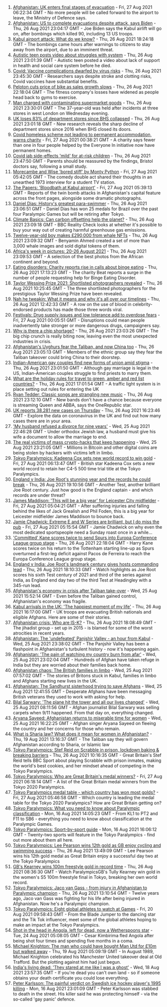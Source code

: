 1. [Afghanistan: UK enters final stages of evacuation](https://www.bbc.co.uk/news/uk-58353726?at_medium=RSS&at_campaign=KARANGA) - Fri, 27 Aug 2021 06:22:34 GMT - No more people will be called forward to the airport to leave, the Ministry of Defence says.
2. [Afghanistan: US to complete evacuations despite attack, says Biden](https://www.bbc.co.uk/news/world-asia-58351056?at_medium=RSS&at_campaign=KARANGA) - Thu, 26 Aug 2021 23:04:17 GMT - Joe Biden says the Kabul airlift will go on, after bombings which killed 90, including 13 US troops.
3. [Kabul airport attack: What do we know?](https://www.bbc.co.uk/news/world-asia-58349010?at_medium=RSS&at_campaign=KARANGA) - Thu, 26 Aug 2021 18:24:18 GMT - The bombings came hours after warnings to citizens to stay away from the airport, due to an imminent threat.
4. [Autistic teen posts video about struggles with system](https://www.bbc.co.uk/news/uk-58334061?at_medium=RSS&at_campaign=KARANGA) - Thu, 26 Aug 2021 23:01:39 GMT - Autistic teen posted a video about lack of support in health and social care system before he died.
5. [Covid: Vaccine complications dwarfed by virus risks](https://www.bbc.co.uk/news/health-58347434?at_medium=RSS&at_campaign=KARANGA) - Thu, 26 Aug 2021 23:45:30 GMT - Researchers says despite stroke and clotting risks, Covid vaccines have substantial benefits.
6. [Peloton cuts price of bike as sales growth slows](https://www.bbc.co.uk/news/business-58351462?at_medium=RSS&at_campaign=KARANGA) - Thu, 26 Aug 2021 22:18:04 GMT - The fitness company's losses have widened as people head back to gyms to exercise.
7. [Man charged with contaminating supermarket goods](https://www.bbc.co.uk/news/uk-england-london-58351768?at_medium=RSS&at_campaign=KARANGA) - Thu, 26 Aug 2021 23:30:01 GMT - The 37-year-old was held after incidents at three stores in west London on Wednesday evening.
8. [UK loses 83% of department stores since BHS collapsed](https://www.bbc.co.uk/news/business-58331168?at_medium=RSS&at_campaign=KARANGA) - Thu, 26 Aug 2021 23:01:18 GMT - New research reveals the sharp decline of department stores since 2016 when BHS closed its doors.
9. [Covid homeless scheme not leading to permanent accommodation, warns charity](https://www.bbc.co.uk/news/uk-politics-58334379?at_medium=RSS&at_campaign=KARANGA) - Fri, 27 Aug 2021 00:38:21 GMT - A charity says fewer than one in four people helped by the Everyone In initiative now have permanent homes.
10. [Covid jab side-effects 'mild' for at-risk children](https://www.bbc.co.uk/news/health-58340779?at_medium=RSS&at_campaign=KARANGA) - Thu, 26 Aug 2021 23:47:50 GMT - Parents should be reassured by the findings, Bristol doctors say, following a small study.
11. [Morecambe and Wise 'bored stiff' by Monty Python](https://www.bbc.co.uk/news/uk-england-norfolk-58158598?at_medium=RSS&at_campaign=KARANGA) - Fri, 27 Aug 2021 05:42:05 GMT - The comedy double act shared their thoughts in an unearthed 1973 interview for a student TV station.
12. [The Papers: 'Bloodbath at Kabul airport'](https://www.bbc.co.uk/news/blogs-the-papers-58351216?at_medium=RSS&at_campaign=KARANGA) - Fri, 27 Aug 2021 05:39:13 GMT - Reports of the twin bomb attacks in Afghanistan's capital feature across the front pages, alongside some dramatic photographs.
13. [Daniel Dias: History's greatest para-swimmer](https://www.bbc.co.uk/news/disability-58347474?at_medium=RSS&at_campaign=KARANGA) - Thu, 26 Aug 2021 23:06:51 GMT - Daniel Dias has won 25 medals for Brazil over the past four Paralympic Games but will be retiring after Tokyo.
14. [Climate Basics: Can carbon offsetting help the planet?](https://www.bbc.co.uk/news/58337283?at_medium=RSS&at_campaign=KARANGA) - Thu, 26 Aug 2021 23:09:18 GMT - BBC Reality Check looks at whether it's possible to buy your way out of creating harmful greenhouse gas emissions.
15. [Twelve-year-old boy makes £290,000 from whale NFTs](https://www.bbc.co.uk/news/technology-58343062?at_medium=RSS&at_campaign=KARANGA) - Thu, 26 Aug 2021 23:09:32 GMT - Benyamin Ahmed created a set of more than 3,000 whale images and sold digital tokens of them.
16. [Africa's week in pictures: 20-26 August 2021](https://www.bbc.co.uk/news/world-africa-58342301?at_medium=RSS&at_campaign=KARANGA) - Thu, 26 Aug 2021 23:09:53 GMT - A selection of the best photos from the African continent and beyond.
17. [Eating disorders: Charity reports rise in calls about binge eating](https://www.bbc.co.uk/news/health-58340044?at_medium=RSS&at_campaign=KARANGA) - Thu, 26 Aug 2021 17:13:23 GMT - The charity Beat reports a surge in the number of people requesting help for Binge Eating Disorder.
18. [Taylor Wessing Prize 2021: Shortlisted photographers revealed](https://www.bbc.co.uk/news/entertainment-arts-58341080?at_medium=RSS&at_campaign=KARANGA) - Thu, 26 Aug 2021 10:25:45 GMT - The three shortlisted photographers for the prestigious Taylor Wessing Prize have been revealed.
19. [Nah he tweakin: What it means and why it's all over our timelines](https://www.bbc.co.uk/news/newsbeat-58344467?at_medium=RSS&at_campaign=KARANGA) - Thu, 26 Aug 2021 12:42:33 GMT - A row on the use of blood in celebrity-endorsed products has made those three words viral.
20. [Festivals: Drug supply issues and low tolerance add to overdose fears](https://www.bbc.co.uk/news/newsbeat-58335996?at_medium=RSS&at_campaign=KARANGA) - Fri, 27 Aug 2021 00:05:51 GMT - Disruptions could mean people inadvertently take stronger or more dangerous drugs, campaigners say.
21. [Why is there a chip shortage?](https://www.bbc.co.uk/news/business-58230388?at_medium=RSS&at_campaign=KARANGA) - Thu, 26 Aug 2021 23:03:26 GMT - The big chip crunch is really biting now, leaving even the most unexpected industries in crisis.
22. [Afghanistan's Uyghurs fear the Taliban, and now China too](https://www.bbc.co.uk/news/world-asia-58342790?at_medium=RSS&at_campaign=KARANGA) - Thu, 26 Aug 2021 23:05:13 GMT - Members of the ethnic group say they fear the Taliban takeover could bring China to their doorstep.
23. [Indian-American gay couples find new forms of union amid stigma](https://www.bbc.co.uk/news/world-asia-india-58184024?at_medium=RSS&at_campaign=KARANGA) - Thu, 26 Aug 2021 23:01:50 GMT - Although gay marriage is legal in the US, Indian-American couples struggle to find priests to marry them.
24. [What are the holiday rules for travel to green, amber and red list countries?](https://www.bbc.co.uk/news/explainers-52544307?at_medium=RSS&at_campaign=KARANGA) - Thu, 26 Aug 2021 17:01:54 GMT - A traffic light system is in place setting out rules for entering the UK
25. [Ryan Tedder: Classic songs are strangling new music](https://www.bbc.co.uk/news/entertainment-arts-58329477?at_medium=RSS&at_campaign=KARANGA) - Thu, 26 Aug 2021 23:12:10 GMT - New bands don't have a chance because everyone is streaming Queen and ABBA, says the OneRepublic star.
26. [UK reports 38,281 new cases on Thursday](https://www.bbc.co.uk/news/uk-51768274?at_medium=RSS&at_campaign=KARANGA) - Thu, 26 Aug 2021 16:23:46 GMT - Explore the data on coronavirus in the UK and find out how many cases there are in your area.
27. ['My husband refused a divorce for nine years'](https://www.bbc.co.uk/news/uk-58334745?at_medium=RSS&at_campaign=KARANGA) - Wed, 25 Aug 2021 22:46:28 GMT - Under orthodox Jewish law, a husband must give his wife a document to allow the marriage to end.
28. [The real victims of mass crypto-hacks that keep happening](https://www.bbc.co.uk/news/technology-58331959?at_medium=RSS&at_campaign=KARANGA) - Wed, 25 Aug 2021 23:21:05 GMT - Millions in Bitcoin and other digital coins are being stolen by hackers with victims left in limbo.
29. [Tokyo Paralympics: Kadeena Cox sets new world record to win gold](https://www.bbc.co.uk/sport/disability-sport/58352830?at_medium=RSS&at_campaign=KARANGA) - Fri, 27 Aug 2021 06:13:47 GMT - British star Kadeena Cox sets a new world record to retain her C4-5 500 time trial title at the Tokyo Paralympics.
30. [England v India: Joe Root's stunning year and the records he could break](https://www.bbc.co.uk/sport/cricket/58347296?at_medium=RSS&at_campaign=KARANGA) - Thu, 26 Aug 2021 19:10:56 GMT - Another Test, another brilliant Joe Root century. Just how good is the England captain - and which records are under threat?
31. [James Maddison: 'This will be a big year' for Leicester City midfielder](https://www.bbc.co.uk/news/uk-england-leicestershire-58310706?at_medium=RSS&at_campaign=KARANGA) - Fri, 27 Aug 2021 05:04:21 GMT - After suffering injuries and falling behind the likes of Jack Grealish and Phil Foden, this is a big year for Leicester midfielder James Maddison to bounce back.
32. [Jamie Chadwick: Extreme E and W Series are brilliant, but I do miss the pub](https://www.bbc.co.uk/sport/motorsport/58317952?at_medium=RSS&at_campaign=KARANGA) - Fri, 27 Aug 2021 05:15:54 GMT - Jamie Chadwick on why even the most dedicated sportspeople need a Sunday roast once in a while...
33. ['Committed' Kane scores twice to send Spurs into Europa Conference League group stage](https://www.bbc.co.uk/sport/football/58333505?at_medium=RSS&at_campaign=KARANGA) - Thu, 26 Aug 2021 22:18:04 GMT - Harry Kane scores twice on his return to the Tottenham starting line-up as Spurs overturned a first-leg deficit against Pacos de Ferreira to reach the Europa Conference League group stage.
34. [England v India: Joe Root's landmark century gives hosts commanding lead](https://www.bbc.co.uk/sport/av/cricket/58348470?at_medium=RSS&at_campaign=KARANGA) - Thu, 26 Aug 2021 18:10:33 GMT - Watch highlights as Joe Root scores his sixth Test century of 2021 and third of the series against India, as England end day two of the third Test at Headingley with a 345-run lead.
35. [Afghanistan's economy in crisis after Taliban take-over](https://www.bbc.co.uk/news/world-asia-58328246?at_medium=RSS&at_campaign=KARANGA) - Wed, 25 Aug 2021 15:52:14 GMT - Even before the Taliban gained control, Afghanistan's economy was fragile.
36. [Kabul arrivals in the UK: 'The happiest moment of my life'](https://www.bbc.co.uk/news/uk-58305464?at_medium=RSS&at_campaign=KARANGA) - Thu, 26 Aug 2021 16:17:00 GMT - UK troops are evacuating British nationals and eligible Afghans. Here are some of their stories.
37. [Afghanistan crisis: Who are IS-K?](https://www.bbc.co.uk/news/world-asia-58333533?at_medium=RSS&at_campaign=KARANGA) - Thu, 26 Aug 2021 18:08:49 GMT - The jihadist group - set up in 2015 - is blamed for some of the worst atrocities in recent years.
38. [Afghanistan: The 'undefeated' Panjshir Valley - an hour from Kabul](https://www.bbc.co.uk/news/world-asia-58329527?at_medium=RSS&at_campaign=KARANGA) - Wed, 25 Aug 2021 23:38:02 GMT - The Panjshir Valley has been a flashpoint in Afghanistan's turbulent history - now it's happening again.
39. [Afghanistan: 'The pain of watching my country burn from afar'](https://www.bbc.co.uk/news/world-asia-india-58326408?at_medium=RSS&at_campaign=KARANGA) - Wed, 25 Aug 2021 23:02:04 GMT - Hundreds of Afghan have taken refuge in India but they are worried about their families back home.
40. [Afghanistan chaos: The British families in limbo](https://www.bbc.co.uk/news/uk-58327953?at_medium=RSS&at_campaign=KARANGA) - Wed, 25 Aug 2021 07:57:02 GMT - The stories of Britons stuck in Kabul, families in limbo and Afghans starting new lives in the UK.
41. [Afghanistan: The Sandhurst sisterhood trying to save Afghans](https://www.bbc.co.uk/news/uk-58317798?at_medium=RSS&at_campaign=KARANGA) - Wed, 25 Aug 2021 12:41:55 GMT - Desperate Afghans have been messaging British veterans they used to work with asking for help.
42. [Bilal Sarwary: 'The plane hit the tower and all our lives changed'](https://www.bbc.co.uk/news/world-south-asia-58071592?at_medium=RSS&at_campaign=KARANGA) - Wed, 25 Aug 2021 08:11:56 GMT - Afghan journalist Bilal Sarwary was selling carpets when 9/11 happened. From that day on, everything changed.
43. [Aryana Sayeed: Afghanistan returns to miserable time for women](https://www.bbc.co.uk/news/world-asia-58335510?at_medium=RSS&at_campaign=KARANGA) - Wed, 25 Aug 2021 16:22:25 GMT - Afghan singer Aryana Sayeed on fleeing the country and her concerns for those who remain.
44. [What is Sharia law? What does it mean for women in Afghanistan?](https://www.bbc.co.uk/news/world-27307249?at_medium=RSS&at_campaign=KARANGA) - Thu, 19 Aug 2021 13:16:37 GMT - The Taliban say they will govern Afghanistan according to Sharia, or Islamic law
45. [Tokyo Paralympics: Stef Reid on Scrabble in prison, lockdown baking & breaking barriers](https://www.bbc.co.uk/sport/disability-sport/58271507?at_medium=RSS&at_campaign=KARANGA) - Thu, 26 Aug 2021 10:16:35 GMT - Great Britain's Stef Reid tells BBC Sport about playing Scrabble with prison inmates, making the world's best cookies, and her mindset ahead of competing in the Tokyo Paralympics.
46. [Tokyo Paralympics: Who are Great Britain's medal winners?](https://www.bbc.co.uk/sport/disability-sport/58267875?at_medium=RSS&at_campaign=KARANGA) - Fri, 27 Aug 2021 06:18:14 GMT - A list of the Great Britain medal winners from the Tokyo 2020 Paralympics.
47. [Tokyo Paralympics medal table - which country has won most golds?](https://www.bbc.co.uk/sport/disability-sport/58267874?at_medium=RSS&at_campaign=KARANGA) - Fri, 27 Aug 2021 05:46:58 GMT - Which country is leading the medal table for the Tokyo 2020 Paralympics? How are Great Britain getting on?
48. [Tokyo Paralympics: What you need to know about Paralympic classification](https://www.bbc.co.uk/sport/disability-sport/57396986?at_medium=RSS&at_campaign=KARANGA) - Mon, 16 Aug 2021 14:05:23 GMT - From KL1 to PT2 and F11 to SB6 - everything you need to know about classification at the Paralympic Games.
49. [Tokyo Paralympics: Sport-by-sport guide](https://www.bbc.co.uk/sport/disability-sport/58228171?at_medium=RSS&at_campaign=KARANGA) - Mon, 16 Aug 2021 16:06:12 GMT - Twenty-two sports will feature in the Tokyo Paralympics - find out more about them all here.
50. [Tokyo Paralympics: Lee Pearson wins 12th gold as GB enjoy cycling and swimming success](https://www.bbc.co.uk/sport/disability-sport/58338980?at_medium=RSS&at_campaign=KARANGA) - Thu, 26 Aug 2021 13:49:09 GMT - Lee Pearson wins his 12th gold medal as Great Britain enjoy a successful day two at the Tokyo Paralympics
51. [GB's Kearney wins 100m freestyle gold in record time](https://www.bbc.co.uk/sport/av/disability-sport/58340452?at_medium=RSS&at_campaign=KARANGA) - Thu, 26 Aug 2021 08:36:30 GMT - Watch ParalympicsGB's Tully Kearney win gold in the women's S5 100m freestyle final in Tokyo, breaking her own world record.
52. [Tokyo Paralympics: Jaco van Gass - from injury in Afghanistan to Paralympic champion](https://www.bbc.co.uk/sport/disability-sport/58344147?at_medium=RSS&at_campaign=KARANGA) - Thu, 26 Aug 2021 13:10:54 GMT - Twelve years ago, Jaco van Gass was fighting for his life after being injured in Afghanistan. Now he's a Paralympic champion.
53. [Tokyo Paralympics: Eight global athletes to watch at Games](https://www.bbc.co.uk/sport/disability-sport/58203418?at_medium=RSS&at_campaign=KARANGA) - Fri, 20 Aug 2021 09:58:43 GMT - From the Blade Jumper to the dancing star and the Tik Tok influencer, meet some of the global athletes hoping to make an impact at the Tokyo Paralympics.
54. [Shot in the head in Angola, left for dead, now a Wetherspoons star](https://www.bbc.co.uk/news/uk-58266180?at_medium=RSS&at_campaign=KARANGA) - Tue, 24 Aug 2021 05:08:05 GMT - Cesar Kimbirima fled Angola after being shot four times and spending five months in a coma.
55. [Michael Knighton: The man who could have bought Man Utd for £10m but walked away](https://www.bbc.co.uk/sport/football/58233755?at_medium=RSS&at_campaign=KARANGA) - Thu, 19 Aug 2021 05:09:19 GMT - In August 1989, Michael Knighton celebrated his Manchester United takeover deal at Old Trafford. But the plotting against him had just begun.
56. [India's living dead: 'They stared at me like I was a ghost'](https://www.bbc.co.uk/news/stories-58259497?at_medium=RSS&at_campaign=KARANGA) - Wed, 18 Aug 2021 23:57:35 GMT - If you're dead you can't own land - so if someone obtains your death certificate you could lose everything.
57. [Peter Karlsson: The painful verdict on Swedish ice hockey player's 1995 killing](https://www.bbc.co.uk/sport/ice-hockey/58101549?at_medium=RSS&at_campaign=KARANGA) - Mon, 16 Aug 2021 23:01:09 GMT - Peter Karlsson was stabbed to death in the street. His killer said he was protecting himself - via the so-called 'gay panic' defence.
